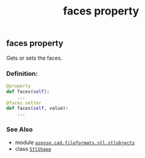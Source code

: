 ﻿---
title: faces property
second_title: Aspose.CAD for Python via .NET API References
description: 
type: docs
weight: 30
url: /python-net/aspose.cad.fileformats.stl.stlobjects/stlshape/faces/
is_root: false
---

## faces property


Gets or sets the faces.
### Definition:
```python
@property
def faces(self):
    ...
@faces.setter
def faces(self, value):
    ...
```

### See Also
* module [`aspose.cad.fileformats.stl.stlobjects`](../../)
* class [`StlShape`](/cad/python-net/aspose.cad.fileformats.stl.stlobjects/stlshape)
